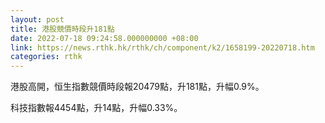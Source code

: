 ```yaml
---
layout: post
title: 港股競價時段升181點
date: 2022-07-18 09:24:58.000000000 +08:00
link: https://news.rthk.hk/rthk/ch/component/k2/1658199-20220718.htm
categories: rthk
---
```


港股高開，恒生指數競價時段報20479點，升181點，升幅0.9%。

科技指數報4454點，升14點，升幅0.33%。
